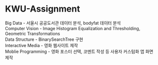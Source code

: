 # KWU-Assignment

Big Data - 서울시 공공도서관 데이터 분석, bodyfat 데이터 분석    
Computer Vision - Image Histogram Equalization and Thresholding, Geometric Transformations    
Data Structure - BinarySearchTree 구현    
Interactive Media - 영화 웹사이트 제작    
Moblie Programming - 영화 포스터 선택, 코멘트 작성 등 사용자 커스텀화 앱 화면 제작  
